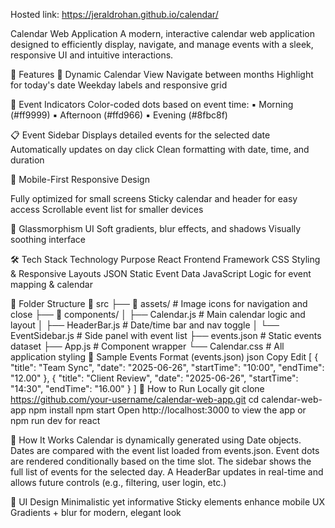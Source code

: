 Hosted link: https://jeraldrohan.github.io/calendar/

Calendar Web Application
A modern, interactive calendar web application designed to efficiently display, navigate, and manage events with a sleek, responsive UI and intuitive interactions.

🌟 Features
📆 Dynamic Calendar View
Navigate between months
Highlight for today's date
Weekday labels and responsive grid

🔴 Event Indicators
Color-coded dots based on event time:
▪️ Morning (#ff9999)
▪️ Afternoon (#ffd966)
▪️ Evening (#8fbc8f)

📋 Event Sidebar
Displays detailed events for the selected date
Automatically updates on day click
Clean formatting with date, time, and duration

📱 Mobile-First Responsive Design

Fully optimized for small screens
Sticky calendar and header for easy access
Scrollable event list for smaller devices

🧊 Glassmorphism UI
Soft gradients, blur effects, and shadows
Visually soothing interface

🛠️ Tech Stack
Technology	Purpose
React	Frontend Framework
CSS	Styling & Responsive Layouts
JSON	Static Event Data
JavaScript	Logic for event mapping & calendar

🧪 Folder Structure
📁 src
├── 📁 assets/          # Image icons for navigation and close
├── 📁 components/
│   ├── Calendar.js     # Main calendar logic and layout
│   ├── HeaderBar.js    # Date/time bar and nav toggle
│   └── EventSidebar.js # Side panel with event list
├── events.json         # Static events dataset
├── App.js              # Component wrapper
└── Calendar.css        # All application styling
📂 Sample Events Format (events.json)
json
Copy
Edit
[
  {
    "title": "Team Sync",
    "date": "2025-06-26",
    "startTime": "10:00",
    "endTime": "12.00"
  },
  {
    "title": "Client Review",
    "date": "2025-06-26",
    "startTime": "14:30",
    "endTime": "16.00"
  }
]
🚀 How to Run Locally
git clone https://github.com/your-username/calendar-web-app.git
cd calendar-web-app
npm install
npm start
Open http://localhost:3000 to view the app or npm run dev for react

🧠 How It Works
Calendar is dynamically generated using Date objects.
Dates are compared with the event list loaded from events.json.
Event dots are rendered conditionally based on the time slot.
The sidebar shows the full list of events for the selected day.
A HeaderBar updates in real-time and allows future controls (e.g., filtering, user login, etc.)

🎨 UI Design 
Minimalistic yet informative
Sticky elements enhance mobile UX
Gradients + blur for modern, elegant look

